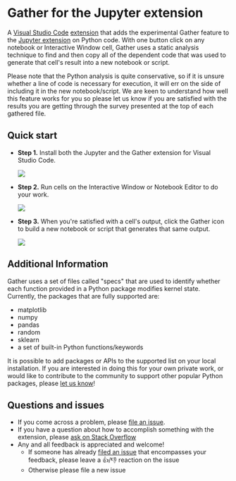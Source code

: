 # Gather for the Jupyter extension

A [Visual Studio Code](https://code.visualstudio.com/) [extension](https://marketplace.visualstudio.com/VSCode) that adds the experimental Gather feature to the [Jupyter extension](https://github.com/microsoft/vscode-jupyter) on Python code. With one button click on any notebook or Interactive Window cell, Gather uses a static analysis technique to find and then copy all of the dependent code that was used to generate that cell's result into a new notebook or script.

Please note that the Python analysis is quite conservative, so if it is unsure whether a line of code is necessary for execution, it will err on the side of including it in the new notebook/script. We are keen to understand how well this feature works for you so please let us know if you are satisfied with the results you are getting through the survey presented at the top of each gathered file.

## Quick start

- **Step 1.** Install both the Jupyter and the Gather extension for Visual Studio Code.

    <img src=https://raw.githubusercontent.com/microsoft/vscode-gather/master/images/step1.PNG>

- **Step 2.** Run cells on the Interactive Window or Notebook Editor to do your work.

    <img src=https://raw.githubusercontent.com/microsoft/vscode-gather/master/images/step2.PNG>

- **Step 3.** When you're satisfied with a cell's output, click the Gather icon to build a new notebook or script that generates that same output.

    <img src=https://raw.githubusercontent.com/microsoft/vscode-gather/master/images/step3.PNG>

## Additional Information

Gather uses a set of files called "specs" that are used to identify whether each function provided in a Python package modifies kernel state. Currently, the packages that are fully supported are:

- matplotlib
- numpy
- pandas
- random
- sklearn
- a set of built-in Python functions/keywords

It is possible to add packages or APIs to the supported list on your local installation. If you are interested in doing this for your own private work, or would like to contribute to the community to support other popular Python packages, please [let us know](https://github.com/microsoft/vscode-jupyter)!

## Questions and issues

- If you come across a problem, please [file an issue](https://github.com/microsoft/vscode-jupyter).
- If you have a question about how to accomplish something with the extension, please [ask on Stack Overflow](https://stackoverflow.com/questions/tagged/visual-studio-code+jupyter)
- Any and all feedback is appreciated and welcome!
  - If someone has already [filed an issue](https://github.com/microsoft/vscode-jupyter) that encompasses your feedback, please leave a 👍/👎 reaction on the issue
  - Otherwise please file a new issue
